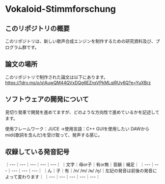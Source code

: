 # Vokaloid-Stimmforschung
## このリポジトリの概要
このリポジトリは、新しい歌声合成エンジンを制作するための研究資料及び、プログラム群です。

## 論文の場所
このリポジトリで制作された論文は以下にあります。
https://1drv.ms/o/s!AuwQM44QVxDQg6EZnsVPkMLqjRUy6Q?e=YuXBrz

## ソフトウェアの開発について
見切り発車で開発を進めてますが、どのような方向性で進めているかを記述してます。

使用フレームワーク：JUCE
→使用言語：C++
GUIを使用したい
DAWからmidi(歌詞を含んだ)を受け取って、発声する感じ。

## 収録している発音記号
｜---｜---｜---｜---｜---｜
｜文字｜母or子｜有or無｜音韻｜補足｜
｜---｜---｜---｜---｜---｜
｜ん｜子｜有｜/n/ /m/ /ɴ/ /ŋ/｜左記の発音は前後の発音によって変わります｜
｜---｜---｜---｜---｜---｜
